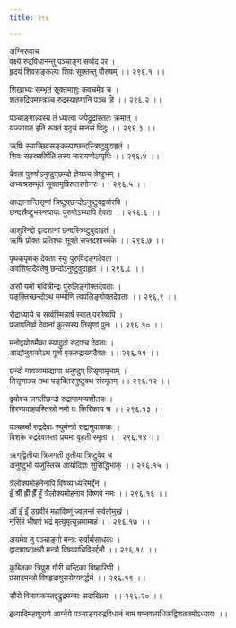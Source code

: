 ```yaml
---
title: २९६

---
```

अग्निरुवाच  
वक्ष्ये रुद्रविधानन्तु पञ्चाङ्गं सर्व्वदं परं ।  
हृदयं शिवसङ्कल्पः शिवः सूक्तन्तु पौरुषम् ।। २९६.१ ।।  
  
शिखाभ्यः सम्भृतं सूक्तमाशुः कवचमेव च ।  
शतरुद्रियमस्त्रञ्च रुद्रस्याह्गानि पञ्च हि ।। २९६.२ ।।  
  
पञ्चाङ्गान्न्यस्य तं ध्यात्वा जपेद्रुद्रांस्ततः क्रमात् ।  
यज्जाग्रत इति रूक्तं यदृचं मानसं विदुः ।। २९६.३ ।।  
  
ऋषिः स्याच्छिवसङ्कल्पश्छन्दस्त्रिष्टुवुदाहृतं ।  
शिवः सहस्रशीर्षेति तस्य नारायणोऽप्यृपिः ।। २९६.४ ।।  
  
देवता पुरुषोऽनुष्टुप्‌छन्दो ज्ञेयञ्च त्रेष्टुभम् ।  
अभ्यश्रसम्भृतं सूक्तमृषिरुत्तरगोनरः ।। २९६.५ ।।  
  
आद्यानान्तिसृणां त्रिष्टुप्‌छन्दोऽनुष्टुव्‌द्वयोरपि ।  
छन्दस्रैष्टुभमन्त्यायाः पुरुषोऽस्यापि देवता ।। २९६.६ ।।  
  
आशुरिन्द्रो द्वादशानां छन्दस्त्रिष्टुवुदाहृतं ।  
ऋषिः प्रोक्तः प्रतिश्थः सूक्ते सप्तदशार्च्चके ।। २९६.७ ।।  
  
पृथक्‌पृथक् देवताः स्युः पुरुविदङ्गदेवता ।  
अवशिष्टदैवतेषु छन्दोऽनुष्टुवुदाहृतं ।। २९६.८ ।।  
  
असौ यमो भवित्रीन्द्रः पुरुलिङ्गोक्तदेवताः ।  
पङ्‌क्तिच्छन्दोऽथ मर्म्माणि त्वपलिङ्गोक्तदेवताः ।। २९६.९ ।।  
  
रौद्राध्याये च सर्व्वस्मिन्नार्ष स्यात् परमेष्वपि ।  
प्रजापतिर्व्व देवानां कुत्सस्य तिसृणां पुनः ।। २९६.१० ।।  
  
मनोद्वयोरुमैका स्याद्रुद्रो रुद्राश्च देवताः ।  
आद्योनुवाकोऽथ पूर्व्व एकरुद्राख्यदैवतः ।। २९६.११ ।।  
  
छन्दो गायत्र्यमाद्याया अनुष्टुप्‌ तिसृणामृचाम् ।  
तिसृणाञ्च तथा पङ्‌क्तिरनुष्टुवथ संस्मृतम् ।। २९६.१२ ।।  
  
द्वयोश्च जगतीछन्दो रुद्राणामप्यशीतयः ।  
हिरण्यवाहवस्तिस्रो नमो वः किरिकाय च ।। २९६.१३ ।।  
  
पञ्चर्च्चो रुद्रदेवाः स्युर्मन्त्रो रुद्रानुवाककः ।  
विशके रुद्रदेवास्ताः प्रथमा वृहती स्मृता ।। २९६.१४ ।।  
  
ऋग्‌द्वितीया त्रिजगती तृतीया त्रिष्टुवेव च ।  
अनुष्टुभो यजुस्तिस्र आर्यादिज्ञः सुसिद्धिभाक् ।। २९६.१५ ।  
  
त्रैलोक्यमोहनेनापि विषव्याध्यरिमर्द्दनं ।  
इँ श्रीँ ह्रीँ ह्रैँ हूँ त्रैलोक्यमोहनाय विष्णवे नमः ।। २९६.१६ ।।  
  
ओं इँ इँ उग्रवीरं महाविष्णुं ज्वलन्तं सर्वतोमुखं ।  
नृसिंहं भीषणं भद्रं मृत्युमृत्युन्नमाम्यहं ।। २९६.१७ ।।  
  
अयमेव तु पञ्चाङ्गो मन्त्रः सर्वार्थसाधकः ।  
द्वादशाष्टाक्षरौ मन्त्रौ विषव्याधिविमर्द्दनौ ।। २९६.१८ ।।  
  
कुब्जिका त्रिपुरा गौरी चन्द्रिका विष्हारिणी ।  
प्रसादमन्त्रो विषहृदायुरारोग्यवर्द्धनं ।। २९६.१९ ।।  
  
सौरो विनायकस्तद्वद्रुद्रमन्त्राः सदाखिलाः ।। २९६.२० ।।  
  
इत्यादिमहापुराणे आग्नेये पञ्चाङ्गरुद्रविधानं नाम षण्नवत्यधिकद्विशततमोऽध्यायः ।।